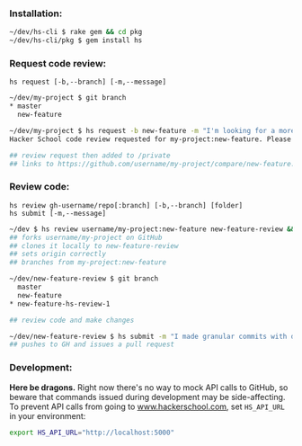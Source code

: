 ### Installation:

```sh
~/dev/hs-cli $ rake gem && cd pkg
~/dev/hs-cli/pkg $ gem install hs
```

### Request code review:

```
hs request [-b,--branch] [-m,--message]
```
```sh
~/dev/my-project $ git branch
* master
  new-feature

~/dev/my-project $ hs request -b new-feature -m "I'm looking for a more concise way to do foobar."
Hacker School code review requested for my-project:new-feature. Please remember to push recent changes to Github.

## review request then added to /private
## links to https://github.com/username/my-project/compare/new-feature...master
```

### Review code:

```
hs review gh-username/repo[:branch] [-b,--branch] [folder]
hs submit [-m,--message]
```
```sh
~/dev $ hs review username/my-project:new-feature new-feature-review && cd new-feature-review
## forks username/my-project on GitHub
## clones it locally to new-feature-review
## sets origin correctly
## branches from my-project:new-feature

~/dev/new-feature-review $ git branch
  master
  new-feature
* new-feature-hs-review-1

## review code and make changes

~/dev/new-feature-review $ hs submit -m "I made granular commits with descriptions of each change. Let me know if you have any questions!"
## pushes to GH and issues a pull request
```

### Development:

**Here be dragons.** Right now there's no way to mock API calls to GitHub, so beware that commands issued during development may be side-affecting. To prevent API calls from going to www.hackerschool.com, set `HS_API_URL` in your environment:

```sh
export HS_API_URL="http://localhost:5000"
```
